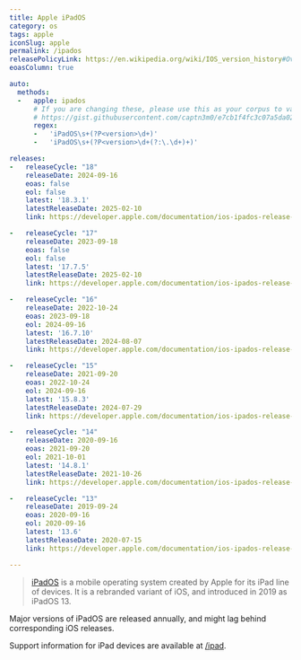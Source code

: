 ```yaml
---
title: Apple iPadOS
category: os
tags: apple
iconSlug: apple
permalink: /ipados
releasePolicyLink: https://en.wikipedia.org/wiki/IOS_version_history#Overview
eoasColumn: true

auto:
  methods:
  -   apple: ipados
      # If you are changing these, please use this as your corpus to validate your changes:
      # https://gist.githubusercontent.com/captn3m0/e7cb1f4fc3c07a5da0296ebda2b33e15/raw/5747e42ad611ec9ffdb7a2d1c0e3946bb87ab6d7/apple.txt
      regex:
      -   'iPadOS\s+(?P<version>\d+)'
      -   'iPadOS\s+(?P<version>\d+(?:\.\d+)+)'

releases:
-   releaseCycle: "18"
    releaseDate: 2024-09-16
    eoas: false
    eol: false
    latest: '18.3.1'
    latestReleaseDate: 2025-02-10
    link: https://developer.apple.com/documentation/ios-ipados-release-notes/ios-ipados-18-release-notes

-   releaseCycle: "17"
    releaseDate: 2023-09-18
    eoas: false
    eol: false
    latest: '17.7.5'
    latestReleaseDate: 2025-02-10
    link: https://developer.apple.com/documentation/ios-ipados-release-notes/ios-ipados-17-release-notes

-   releaseCycle: "16"
    releaseDate: 2022-10-24
    eoas: 2023-09-18
    eol: 2024-09-16
    latest: '16.7.10'
    latestReleaseDate: 2024-08-07
    link: https://developer.apple.com/documentation/ios-ipados-release-notes/ipados-16-release-notes

-   releaseCycle: "15"
    releaseDate: 2021-09-20
    eoas: 2022-10-24
    eol: 2024-09-16
    latest: '15.8.3'
    latestReleaseDate: 2024-07-29
    link: https://developer.apple.com/documentation/ios-ipados-release-notes/ios-ipados-15-release-notes

-   releaseCycle: "14"
    releaseDate: 2020-09-16
    eoas: 2021-09-20
    eol: 2021-10-01
    latest: '14.8.1'
    latestReleaseDate: 2021-10-26
    link: https://developer.apple.com/documentation/ios-ipados-release-notes/ios-ipados-14-release-notes

-   releaseCycle: "13"
    releaseDate: 2019-09-24
    eoas: 2020-09-16
    eol: 2020-09-16
    latest: '13.6'
    latestReleaseDate: 2020-07-15
    link: https://developer.apple.com/documentation/ios-ipados-release-notes/ios-ipados-13_1-release-notes

---
```


> [iPadOS](https://www.apple.com/ipados/) is a mobile operating system created by Apple for its iPad
> line of devices. It is a rebranded variant of iOS, and introduced in 2019 as iPadOS 13.

Major versions of iPadOS are released annually, and might lag behind corresponding iOS releases.

Support information for iPad devices are available at [/ipad](/ipad).
